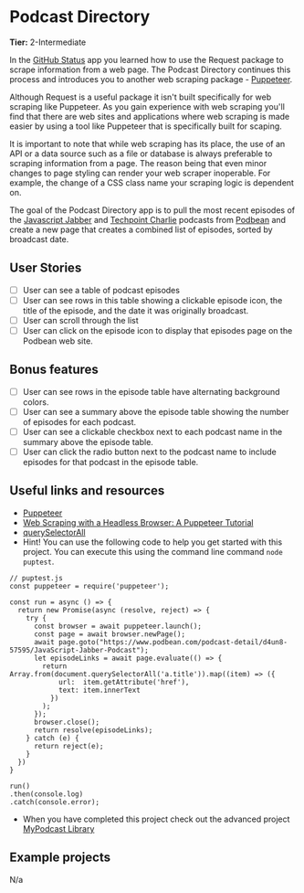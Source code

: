 # Podcast Directory

**Tier:** 2-Intermediate

In the [GitHub Status](../1-Beginner/GitHub-Status-App.md) app you learned how to use the
Request package to scrape information from a web page. The Podcast Directory
continues this process and introduces you to another web scraping package - 
[Puppeteer](https://github.com/GoogleChrome/puppeteer).

Although Request is a useful  package it isn't built specifically for web
scraping like Puppeteer. As you gain experience with web scraping you'll find
that there are web sites and applications where web scraping is made easier
by using a tool like Puppeteer that is specifically built for scaping.

It is important to note that while web scraping has its place, the use of
an API or a data source such as a file or database is always preferable to 
scraping information from a page. The reason being that even minor changes to
page styling can render your web scraper inoperable. For example, the change
of a CSS class name your scraping logic is dependent on.

The goal of the Podcast Directory app is to pull the most recent episodes of 
the [Javascript Jabber](https://www.podbean.com/podcast-detail/d4un8-57595/JavaScript-Jabber-Podcast)
and [Techpoint Charlie](https://www.podbean.com/podcast-detail/k76vd-8adc7/Techpoint-Charlie-Podcast)
podcasts from [Podbean](https://www.podbean.com) and create a new page that
creates a combined list of episodes, sorted by broadcast date.

## User Stories

-   [ ] User can see a table of podcast episodes
-   [ ] User can see rows in this table showing a clickable episode icon, the
title of the episode, and the date it was originally broadcast.
-   [ ] User can scroll through the list
-   [ ] User can click on the episode icon to display that episodes page on
the Podbean web site.

## Bonus features

-   [ ] User can see rows in the episode table have alternating background
colors.
-   [ ] User can see a summary above the episode table showing the number
of episodes for each podcast.
-   [ ] User can see a clickable checkbox next to each podcast name in the
summary above the episode table.
-   [ ] User can click the radio button next to the podcast name to include
episodes for that podcast in the episode table.

## Useful links and resources

- [Puppeteer](https://github.com/GoogleChrome/puppeteer)
- [Web Scraping with a Headless Browser: A Puppeteer Tutorial](https://www.toptal.com/puppeteer/headless-browser-puppeteer-tutorial)
- [querySelectorAll](https://developer.mozilla.org/en-US/docs/Web/API/ParentNode/querySelectorAll)
- Hint! You can use the following code to help you get started with this
project. You can execute this using the  command line command `node puptest`.
```
// puptest.js
const puppeteer = require('puppeteer');

const run = async () => {
  return new Promise(async (resolve, reject) => {
    try {
      const browser = await puppeteer.launch();
      const page = await browser.newPage();
      await page.goto("https://www.podbean.com/podcast-detail/d4un8-57595/JavaScript-Jabber-Podcast");
      let episodeLinks = await page.evaluate(() => {
        return Array.from(document.querySelectorAll('a.title')).map((item) => ({
            url:  item.getAttribute('href'),
            text: item.innerText
          })
        );
      });
      browser.close();
      return resolve(episodeLinks);
    } catch (e) {
      return reject(e);
    }
  })
}

run()
.then(console.log)
.catch(console.error);
```
- When you have completed this project check out the advanced project
[MyPodcast Library](../3-Advanced/MyPodcast-Library-app.md)

## Example projects

N/a
